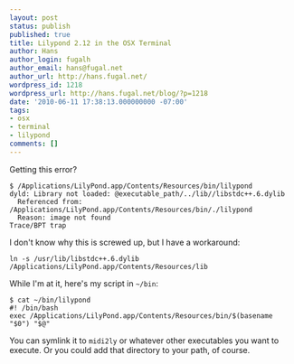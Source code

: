 ```yaml
---
layout: post
status: publish
published: true
title: Lilypond 2.12 in the OSX Terminal
author: Hans
author_login: fugalh
author_email: hans@fugal.net
author_url: http://hans.fugal.net/
wordpress_id: 1218
wordpress_url: http://hans.fugal.net/blog/?p=1218
date: '2010-06-11 17:38:13.000000000 -07:00'
tags:
- osx
- terminal
- lilypond
comments: []
---
```

Getting this error?

<pre><code>$ /Applications/LilyPond.app/Contents/Resources/bin/lilypond
dyld: Library not loaded: @executable_path/../lib//libstdc++.6.dylib
  Referenced from: /Applications/LilyPond.app/Contents/Resources/bin/./lilypond
  Reason: image not found
Trace/BPT trap</code></pre>

I don't know why this is screwed up, but I have a workaround:

<pre><code>ln -s /usr/lib/libstdc++.6.dylib /Applications/LilyPond.app/Contents/Resources/lib</code></pre>

While I'm at it, here's my script in <code>~/bin</code>:

<pre><code>$ cat ~/bin/lilypond
#! /bin/bash
exec /Applications/LilyPond.app/Contents/Resources/bin/$(basename "$0") "$@"</code></pre>

You can symlink it to <code>midi2ly</code> or whatever other executables you want to execute. Or you could add that directory to your path, of course.
